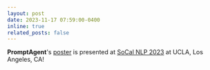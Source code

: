 ```yaml
---
layout: post
date: 2023-11-17 07:59:00-0400
inline: true
related_posts: false
---
```


**PromptAgent**'s [poster](assets\pdf\promptagnet_poster_2023.pdf) is presented at [SoCal NLP 2023](https://socalnlp.github.io/symp23/index.html) at UCLA, Los Angeles, CA!
